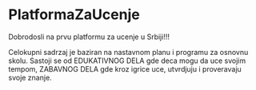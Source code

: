 # PlatformaZaUcenje

Dobrodosli na prvu platformu za ucenje u Srbiji!!!

Celokupni sadrzaj je baziran na nastavnom planu i programu za osnovnu skolu.
Sastoji se od EDUKATIVNOG DELA gde deca mogu da uce svojim tempom,
ZABAVNOG DELA gde kroz igrice uce, utvrdjuju i proveravaju svoje znanje.





